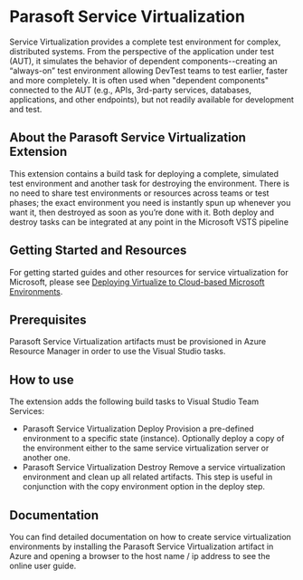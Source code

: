 # Parasoft Service Virtualization
Service Virtualization provides a complete test environment for complex, distributed systems.  From the perspective of the application under test (AUT), it simulates the behavior of dependent components--creating an “always-on” test environment allowing DevTest teams to test earlier, faster and more completely.  It is often used when "dependent components" connected to the AUT (e.g., APIs, 3rd-party services, databases, applications, and other endpoints), but not readily available for development and test.

## About the Parasoft Service Virtualization Extension
This extension contains a build task for deploying a complete, simulated test environment and another task for destroying the environment.   There is no need to share test environments or resources across teams or test phases; the exact environment you need is instantly spun up whenever you want it, then destroyed as soon as you’re done with it.  Both deploy and destroy tasks can be integrated at any point in the Microsoft VSTS pipeline

## Getting Started and Resources
For getting started guides and other resources for service virtualization for Microsoft, please see [Deploying Virtualize to Cloud-based Microsoft Environments](https://docs.parasoft.com/display/GUIDES/Deploying+Virtualize+to+Cloud-based+Microsoft+Environments).

## Prerequisites
Parasoft Service Virtualization artifacts must be provisioned in Azure Resource Manager in order to use the Visual Studio tasks.

## How to use
The extension adds the following build tasks to Visual Studio Team Services:
* Parasoft Service Virtualization Deploy
  Provision a pre-defined environment to a specific state (instance).
  Optionally deploy a copy of the environment either to the same service virtualization server or another one. 
* Parasoft Service Virtualization Destroy
  Remove a service virtualization environment and clean up all related artifacts.  This step is useful in conjunction with the copy environment option in the deploy step.
  
## Documentation
You can find detailed documentation on how to create service virtualization environments by installing the Parasoft Service Virtualization artifact in Azure and opening a browser to the host name / ip address to see the online user guide.
